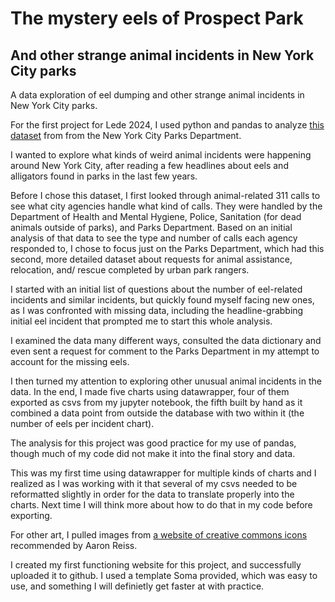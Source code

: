 # The mystery eels of Prospect Park
## And other strange animal incidents in New York City parks
 A data exploration of eel dumping and other strange animal incidents in New York City parks.

 For the first project for Lede 2024, I used python and pandas to analyze [this dataset](https://data.cityofnewyork.us/Environment/Urban-Park-Ranger-Animal-Condition-Response/fuhs-xmg2/about_data) from from the New York City Parks Department.

 I wanted to explore what kinds of weird animal incidents were happening around New York City, after reading a few headlines about eels and alligators found in parks in the last few years. 

 Before I chose this dataset, I first looked through animal-related 311 calls to see what city agencies handle what kind of calls. They were handled by the Department of Health and Mental Hygiene, Police, Sanitation (for dead animals outside of parks), and Parks Department. Based on an initial analysis of that data to see the type and number of calls each agency responded to, I chose to focus just on the Parks Department, which had this second, more detailed dataset about  requests for animal assistance, relocation, and/ rescue completed by urban park rangers.

 I started with an initial list of questions about the number of eel-related incidents and similar incidents, but quickly found myself facing new ones, as I was confronted with missing data, including the headline-grabbing initial eel incident that prompted me to start this whole analysis. 

 I examined the data many different ways, consulted the data dictionary and even sent a request for comment to the Parks Department in my attempt to account for the missing eels. 

 I then turned my attention to exploring other unusual animal incidents in the data. In the end, I made five charts using datawrapper, four of them exported as csvs from my jupyter notebook, the fifth built by hand as it combined a data point from outside the database with two within it (the number of eels per incident chart). 

 The analysis for this project was good practice for my use of pandas, though much of my code did not make it into the final story and data.

 This was my first time using datawrapper for multiple kinds of charts and I realized as I was working with it that several of my csvs needed to be reformatted slightly in order for the data to translate properly into the charts. Next time I will think more about how to do that in my code before exporting.

For other art, I pulled images from [a website of creative commons icons](https://thenounproject.com/) recommended by Aaron Reiss.

I created my first functioning website for this project, and successfully uploaded it to github. I used a template Soma provided, which was easy to use, and something I will definietly get faster at with practice. 